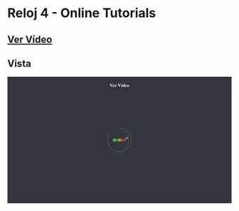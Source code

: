 # Reloj 4 - Online Tutorials

## [Ver Vídeo](https://youtu.be/PigzP0D9xeg)
## Vista
![View](view.jpg)
